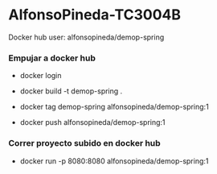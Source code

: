 # AlfonsoPineda-TC3004B

Docker hub user: alfonsopineda/demop-spring

### **Empujar a docker hub**

- docker login

- docker build -t demop-spring .

- docker tag demop-spring alfonsopineda/demop-spring:1

- docker push alfonsopineda/demop-spring:1



### **Correr proyecto subido en docker hub**

- docker run -p 8080:8080 alfonsopineda/demop-spring:1
